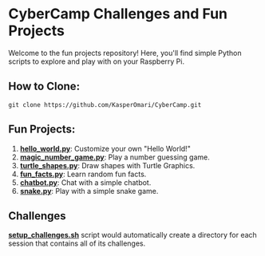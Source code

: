 # CyberCamp Challenges and Fun Projects

Welcome to the fun projects repository! Here, you'll find simple Python scripts to explore and play with on your Raspberry Pi.

## How to Clone:
```
git clone https://github.com/KasperOmari/CyberCamp.git
```

## Fun Projects:
1. [**hello_world.py**](/fun-projects/hello_world.py): Customize your own "Hello World!"
2. [**magic_number_game.py**](/fun-projects/magic_number_game.py): Play a number guessing game.
3. [**turtle_shapes.py**](/fun-projects/turtle_shapes.py): Draw shapes with Turtle Graphics.
4. [**fun_facts.py**](/fun-projects/fun_facts.py): Learn random fun facts.
5. [**chatbot.py**](/fun-projects/chatbot.py): Chat with a simple chatbot.
6. [**snake.py**](/fun-projects/snake.py): Play with a simple snake game.

## Challenges
[**setup_challenges.sh**](/challenges/setup_challenges.sh) script would automatically create a directory for each session that contains all of its challenges.

